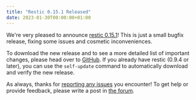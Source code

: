 ```yaml
---
title: "Restic 0.15.1 Released"
date: 2023-01-30T00:00:00+01:00
---
```


We're very pleased to announce [restic 0.15.1](https://github.com/restic/restic/releases/v0.15.1)! This is just a small bugfix release, fixing some issues and cosmetic inconveniences.

To download the new release and to see a more detailed list of important changes, please head over to [GitHub](https://github.com/restic/restic/releases/v0.15.1). If you already have restic (0.9.4 or later), you can use the `self-update` command to automatically download and verify the new release.

As always, thanks for [reporting any issues](https://github.com/restic/restic/issues/new/choose) you encounter! To get help or provide feedback, please write a post in [the forum](https://forum.restic.net).
